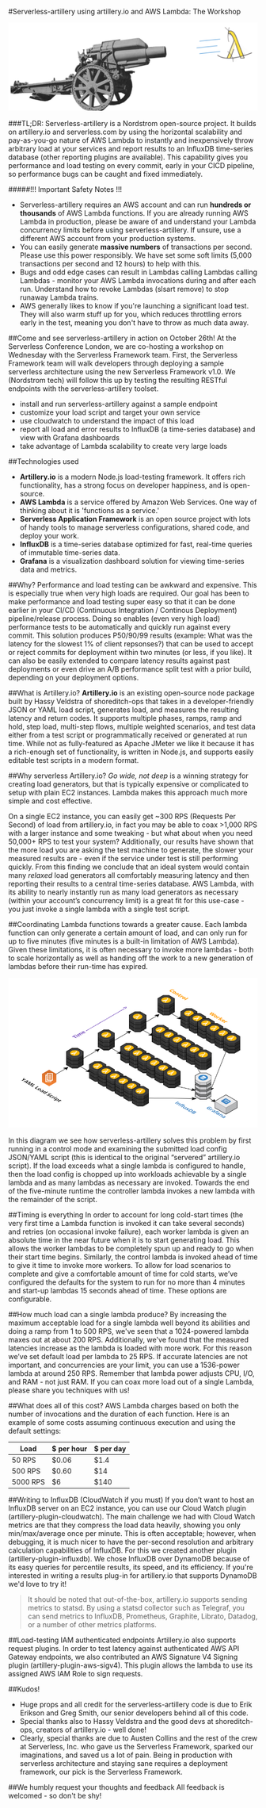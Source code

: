 #Serverless-artillery using artillery.io and AWS Lambda: The Workshop

![Serverless all the things!](Images/artillery-shooting-lambda.png)

###TL;DR:
Serverless-artillery is a Nordstrom open-source project. It builds on artillery.io and serverless.com by using the horizontal scalability and pay-as-you-go nature of AWS Lambda to instantly and inexpensively throw arbitrary load at your services and report results to an InfluxDB time-series database (other reporting plugins are available). This capability gives you performance and load testing on every commit, early in your CICD pipeline, so performance bugs can be caught and fixed immediately.

#####!!! Important Safety Notes !!!
* Serverless-artillery requires an AWS account and can run **hundreds or thousands** of AWS Lambda functions.  If you are already running AWS Lambda in production, please be aware of and understand your Lambda concurrency limits before using serverless-artillery.  If unsure, use a different AWS account from your production systems.
* You can easily generate **massive numbers** of transactions per second.  Please use this power responsibly.  We have set some soft limits (5,000 transactions per second and 12 hours) to help with this.
* Bugs and odd edge cases can result in Lambdas calling Lambdas calling Lambdas - monitor your AWS Lambda invocations during and after each run.  Understand how to revoke Lambdas (slsart remove) to stop runaway Lambda trains.
* AWS generally likes to know if you're launching a significant load test. They will also warm stuff up for you, which reduces throttling errors early in the test, meaning you don't have to throw as much data away.


##Come and see serverless-artillery in action on October 26th!
At the Serverless Conference London, we are co-hosting a workshop on Wednesday with the Serverless Framework team.  First, the Serverless Framework team will walk developers through deploying a sample serverless architecture using the new Serverless Framework v1.0.  We (Nordstrom tech) will follow this up by testing the resulting RESTful endpoints with the serverless-artillery toolset.
* install and run serverless-artillery against a sample endpoint
* customize your load script and target your own service
* use cloudwatch to understand the impact of this load
* report all load and error results to InfluxDB (a time-series database) and view with Grafana dashboards
* take advantage of Lambda scalability to create very large loads


##Technologies used
* **Artillery.io** is a modern Node.js load-testing framework. It offers rich functionality, has a strong focus on developer happiness, and is open-source.
* **AWS Lambda** is a service offered by Amazon Web Services.  One way of thinking about it is 'functions as a service.'
* **Serverless Application Framework** is an open source project with lots of handy tools to manage serverless configurations, shared code, and deploy your work.
* **InfluxDB** is a time-series database optimized for fast, real-time queries of immutable time-series data.
* **Grafana** is a visualization dashboard solution for viewing time-series data and metrics.

##Why?
Performance and load testing can be awkward and expensive.  This is especially true when very high loads are required. Our goal has been to make performance and load testing super easy so that it can be done earlier in your CI/CD (Continuous Integration / Continous Deployment) pipeline/release process.  Doing so enables (even very high load) performance tests to be automatically and quickly run against every commit. This solution produces P50/90/99 results (example: What was the latency for the slowest 1% of client repsonses?) that can be used to accept or reject commits for deployment within two minutes (or less, if you like). It can also be easily extended to compare latency results against past deployments or even drive an A/B performance split test with a prior build, depending on your deployment options.

##What is Artillery.io?
**Artillery.io** is an existing open-source node package built by Hassy Veldstra of shoreditch-ops that takes in a developer-friendly JSON or YAML load script, generates load, and measures the resulting latency and return codes. It supports multiple phases, ramps, ramp and hold, step load, multi-step flows, multiple weighted scenarios, and test data either from a test script or programmatically received or generated at run time. While not as fully-featured as Apache JMeter we like it because it has a rich-enough set of functionality, is written in Node.js, and supports easily editable test scripts in a modern format.

##Why serverless Artillery.io?
*Go wide, not deep* is a winning strategy for creating load generators, but that is typically expensive or complicated to setup with plain EC2 instances. Lambda makes this approach much more simple and cost effective.

On a single EC2 instance, you can easily get ~300 RPS (Requests Per Second) of load from artillery.io, in fact you may be able to coax >1,000 RPS with a larger instance and some tweaking - but what about when you need 50,000+ RPS to test your system? Additionally, our results have shown that the more load you are asking the test machine to generate, the slower your measured results are - even if the service under test is still performing quickly. From this finding we conclude that an ideal system would contain many *relaxed* load generators all comfortably measuring latency and then reporting their results to a central time-series database. AWS Lambda, with its ability to nearly instantly run as many load generators as necessary (within your account’s concurrency limit) is a great fit for this use-case - you just invoke a single lambda with a single test script.


##Coordinating Lambda functions towards a greater cause.
Each lambda function can only generate a certain amount of load, and can only run for up to five minutes (five minutes is a built-in limitation of AWS Lambda). Given these limitations, it is often necessary to invoke more lambdas - both to scale horizontally as well as handing off the work to a new generation of lambdas before their run-time has expired.

![Serverless all the things!](Images/serverless-artillery-diagram.png)

In this diagram we see how serverless-artillery solves this problem by first running in a control mode and examining the submitted load config JSON/YAML script (this is identical to the original “servered” artillery.io script). If the load exceeds what a single lambda is configured to handle, then the load config is chopped up into workloads achievable by a single lambda and as many lambdas as necessary are invoked. Towards the end of the five-minute runtime the controller lambda invokes a new lambda with the remainder of the script.

##Timing is everything
In order to account for long cold-start times (the very first time a Lambda function is invoked it can take several seconds) and retries (on occasional invoke failure), each worker lambda is given an absolute time in the near future when it is to start generating load. This allows the worker lambdas to be completely spun up and ready to go when their start time begins. Similarly, the control lambda is invoked ahead of time to give it time to invoke more workers. To allow for load scenarios to complete and give a comfortable amount of time for cold starts, we’ve configured the defaults for the system to run for no more than 4 minutes and start-up lambdas 15 seconds ahead of time. These options are configurable.

##How much load can a single lambda produce?
By increasing the maximum acceptable load for a single lambda well beyond its abilities and doing a ramp from 1 to 500 RPS, we've seen that a 1024-powered lambda maxes out at about 200 RPS. Additionally, we've found that the measured latencies increase as the lambda is loaded with more work. For this reason we’ve set default load per lambda to 25 RPS. If accurate latencies are not important, and concurrencies are your limit, you can use a 1536-power lambda at around 250 RPS. Remember that lambda power adjusts CPU, I/O, and RAM - not just RAM.  If you can coax more load out of a single Lambda, please share you techniques with us!

##What does all of this cost?
AWS Lambda charges based on both the number of invocations and the duration of each function. Here is an example of some costs assuming continuous execution and using the default settings:

Load|$ per hour|$ per day
----|----------|---------
50 RPS|$0.06|$1.4
500 RPS|$0.60|$14
5000 RPS|$6|$140

##Writing to InfluxDB (CloudWatch if you must)
If you don’t want to host an InfluxDB server on an EC2 instance, you can use our Cloud Watch plugin (artillery-plugin-cloudwatch). The main challenge we had with Cloud Watch metrics are that they compress the load data heavily, showing you only min/max/average once per minute. This is often acceptable; however, when debugging, it is much nicer to have the per-second resolution and arbitrary calculation capabilities of InfluxDB.  For this we created another plugin (artillery-plugin-influxdb).  We chose InfluxDB over DynamoDB because of its easy queries for percentile results, its speed, and its efficiency.  If you're interested in writing a results plug-in for artillery.io that supports DynamoDB we'd love to try it! 

> It should be noted that out-of-the-box, artillery.io supports sending metrics to statsd.  By using a statsd collector such as Telegraf, you can send metrics to InfluxDB, Prometheus, Graphite, Librato, Datadog, or a number of other metrics platforms.

##Load-testing IAM authenticated endpoints
Artillery.io also supports request plugins. In order to test latency against authenticated AWS API Gateway endpoints, we also contributed an AWS Signature V4 Signing plugin (artillery-plugin-aws-sigv4). This plugin allows the lambda to use its assigned AWS IAM Role to sign requests.

##Kudos!
* Huge props and all credit for the serverless-artillery code is due to Erik Erikson and Greg Smith, our senior developers behind all of this code.
* Special thanks also to Hassy Veldstra and the good devs at shoreditch-ops, creators of artillery.io - well done!
* Clearly, special thanks are due to Austen Collins and the rest of the crew at Serverless, Inc. who gave us the Serverless Framework, sparked our imaginations, and saved us a lot of pain.  Being in production with serverless architecture and staying sane requires a deployment framework, our pick is the Serverless Framework.

##We humbly request your thoughts and feedback
All feedback is welcomed - so don't be shy!
